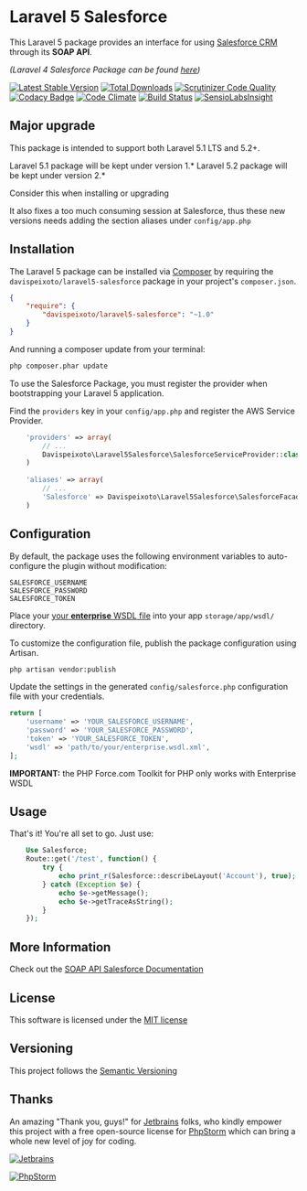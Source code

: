 # Laravel 5 Salesforce

This Laravel 5 package provides an interface for using [Salesforce CRM](http://www.salesforce.com/) through its **SOAP API**.

_(Laravel 4 Salesforce Package can be found [here](https://github.com/davispeixoto/Laravel-4-Salesforce))_

[![Latest Stable Version](https://img.shields.io/packagist/v/davispeixoto/laravel5-salesforce.svg)](https://packagist.org/packages/davispeixoto/laravel5-salesforce)
[![Total Downloads](https://img.shields.io/packagist/dt/davispeixoto/laravel5-salesforce.svg)](https://packagist.org/packages/davispeixoto/laravel5-salesforce)
[![Scrutinizer Code Quality](https://scrutinizer-ci.com/g/davispeixoto/Laravel-5-Salesforce/badges/quality-score.png?b=master)](https://scrutinizer-ci.com/g/davispeixoto/Laravel-5-Salesforce/?branch=master)
[![Codacy Badge](https://www.codacy.com/project/badge/bf551ce90c34492ca54c4748234a72ca)](https://www.codacy.com/app/davis-peixoto/Laravel-5-Salesforce)
[![Code Climate](https://codeclimate.com/github/davispeixoto/Laravel-5-Salesforce/badges/gpa.svg)](https://codeclimate.com/github/davispeixoto/Laravel-5-Salesforce)
[![Build Status](https://travis-ci.org/davispeixoto/Laravel-5-Salesforce.svg)](https://travis-ci.org/davispeixoto/Laravel-5-Salesforce)
[![SensioLabsInsight](https://insight.sensiolabs.com/projects/004992d1-90a7-4bd6-9dae-2d8b541386ae/small.png)](https://insight.sensiolabs.com/projects/004992d1-90a7-4bd6-9dae-2d8b541386ae)

## Major upgrade
This package is intended to support both Laravel 5.1 LTS and 5.2+.

Laravel 5.1 package will be kept under version 1.*
Laravel 5.2 package will be kept under version 2.*

Consider this when installing or upgrading

It also fixes a too much consuming session at Salesforce, thus these new versions needs adding the section aliases under `config/app.php`

## Installation

The Laravel 5 package can be installed via [Composer](http://getcomposer.org) by requiring the
`davispeixoto/laravel5-salesforce` package in your project's `composer.json`.

```json
{
    "require": {
        "davispeixoto/laravel5-salesforce": "~1.0"
    }
}
```

And running a composer update from your terminal:
```sh
php composer.phar update
```

To use the Salesforce Package, you must register the provider when bootstrapping your Laravel 5 application.

Find the `providers` key in your `config/app.php` and register the AWS Service Provider.

```php
    'providers' => array(
        // ...
        Davispeixoto\Laravel5Salesforce\SalesforceServiceProvider::class,
    )
    
    'aliases' => array(
        // ...
        'Salesforce' => Davispeixoto\Laravel5Salesforce\SalesforceFacade::class,
    )
```

## Configuration

By default, the package uses the following environment variables to auto-configure the plugin without modification:
```
SALESFORCE_USERNAME
SALESFORCE_PASSWORD
SALESFORCE_TOKEN
```

Place your [your **enterprise** WSDL file](https://www.salesforce.com/us/developer/docs/api/Content/sforce_api_quickstart_steps_generate_wsdl.htm) into your app `storage/app/wsdl/` directory.

To customize the configuration file, publish the package configuration using Artisan.

```sh
php artisan vendor:publish
```

Update the settings in the generated `config/salesforce.php` configuration file with your credentials.

```php
return [
    'username' => 'YOUR_SALESFORCE_USERNAME',
    'password' => 'YOUR_SALESFORCE_PASSWORD',
    'token' => 'YOUR_SALESFORCE_TOKEN',
    'wsdl' => 'path/to/your/enterprise.wsdl.xml',
];
```

**IMPORTANT:** the PHP Force.com Toolkit for PHP only works with Enterprise WSDL

## Usage

That's it! You're all set to go. Just use:

```php
    Use Salesforce;
    Route::get('/test', function() {
        try {
            echo print_r(Salesforce::describeLayout('Account'), true);
        } catch (Exception $e) {
            echo $e->getMessage();
            echo $e->getTraceAsString();
        }
    });
```

## More Information

Check out the [SOAP API Salesforce Documentation](http://www.salesforce.com/us/developer/docs/api/index_Left.htm)

## License

This software is licensed under the [MIT license](http://opensource.org/licenses/MIT)

## Versioning

This project follows the [Semantic Versioning](http://semver.org/)

## Thanks

An amazing "Thank you, guys!" for [Jetbrains](https://www.jetbrains.com/) folks, 
who kindly empower this project with a free open-source license for [PhpStorm](https://www.jetbrains.com/phpstorm/) which can bring a whole new level of joy for coding.

[![Jetbrains][2]][1]

[![PhpStorm][4]][3]

  [1]: https://www.jetbrains.com/
  [2]: https://www.jetbrains.com/company/docs/logo_jetbrains.png
  [3]: https://www.jetbrains.com/phpstorm/
  [4]: https://d3nmt5vlzunoa1.cloudfront.net/phpstorm/files/2015/12/PhpStorm_400x400_Twitter_logo_white.png

